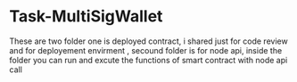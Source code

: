 # Task-MultiSigWallet

These are two folder one is deployed contract, i shared just for code review and for deployement envirment , secound folder is for node api, inside the folder you can run and excute the functions of smart contract with node api call
